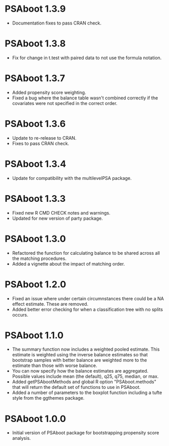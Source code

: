 # PSAboot 1.3.9

* Documentation fixes to pass CRAN check.

# PSAboot 1.3.8

* Fix for change in t.test with paired data to not use the formula notation.

# PSAboot 1.3.7

* Added propensity score weighting.
* Fixed a bug where the balance table wasn't combined correctly if the covariates were not specified in the correct order.

# PSAboot 1.3.6

* Update to re-release to CRAN.
* Fixes to pass CRAN check. 

# PSAboot 1.3.4

* Update for compatibility with the multilevelPSA package.

# PSAboot 1.3.3

* Fixed new R CMD CHECK notes and warnings.
* Updated for new version of party package.

# PSAboot 1.3.0

* Refactored the function for calculating balance to be shared across all the matching procedures.
* Added a vignette about the impact of matching order.

# PSAboot 1.2.0

* Fixed an issue where under certain circumnstances there could be a NA effect estimate. These are removed.
* Added better error checking for when a classification tree with no splits occurs.

# PSAboot 1.1.0

* The summary function now includes a weighted pooled estimate. This estimate is weighted using the inverse balance estimates so that bootstrap samples with better balance are weighted more to the estimate than those with worse balance.
* You can now specify how the balance estimates are aggregated. Possible values include mean (the default), q25, q75, median, or max.
* Added getPSAbootMethods and global R option "PSAboot.methods" that will return the default set of functions to use in PSAboot.
* Added a number of parameters to the boxplot function including a tufte style from the ggthemes package.

# PSAboot 1.0.0

* Initial version of PSAboot package for bootstrapping propensity score analysis.
